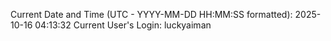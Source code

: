 Current Date and Time (UTC - YYYY-MM-DD HH:MM:SS formatted): 2025-10-16 04:13:32
Current User's Login: luckyaiman
